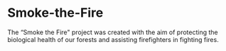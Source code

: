 # Smoke-the-Fire
The “Smoke the Fire" project was created with the aim of protecting the biological health of our forests and assisting firefighters in fighting fires. 
